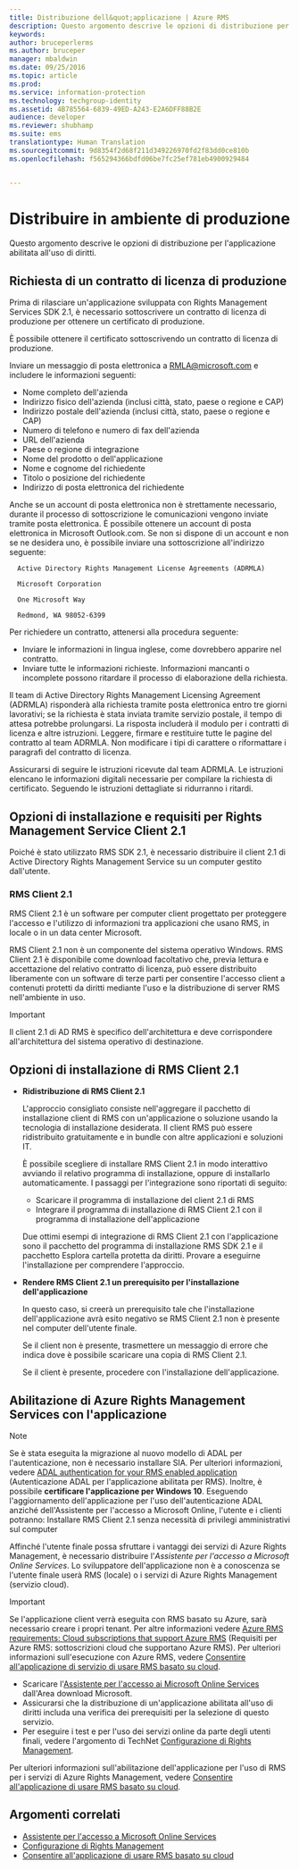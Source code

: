 ```yaml
---
title: Distribuzione dell&quot;applicazione | Azure RMS
description: Questo argomento descrive le opzioni di distribuzione per l&quot;applicazione abilitata all&quot;uso di diritti
keywords: 
author: bruceperlerms
ms.author: bruceper
manager: mbaldwin
ms.date: 09/25/2016
ms.topic: article
ms.prod: 
ms.service: information-protection
ms.technology: techgroup-identity
ms.assetid: 4B785564-6839-49ED-A243-E2A6DFF88B2E
audience: developer
ms.reviewer: shubhamp
ms.suite: ems
translationtype: Human Translation
ms.sourcegitcommit: 9d8354f2d68f211d349226970fd2f83dd0ce810b
ms.openlocfilehash: f565294366bdfd06be7fc25ef781eb4900929484


---
```


# <a name="deploy-into-production"></a>Distribuire in ambiente di produzione


Questo argomento descrive le opzioni di distribuzione per l'applicazione abilitata all'uso di diritti.

## <a name="request-a-production-license-agreement"></a>Richiesta di un contratto di licenza di produzione

 Prima di rilasciare un'applicazione sviluppata con Rights Management Services SDK 2.1, è necessario sottoscrivere un contratto di licenza di produzione per ottenere un certificato di produzione.

È possibile ottenere il certificato sottoscrivendo un contratto di licenza di produzione.

Inviare un messaggio di posta elettronica a [RMLA@microsoft.com](mailto:rmla@microsoft.com) e includere le informazioni seguenti:

- Nome completo dell'azienda
- Indirizzo fisico dell'azienda (inclusi città, stato, paese o regione e CAP)
- Indirizzo postale dell'azienda (inclusi città, stato, paese o regione e CAP)
- Numero di telefono e numero di fax dell'azienda
- URL dell'azienda
- Paese o regione di integrazione
- Nome del prodotto o dell'applicazione
- Nome e cognome del richiedente
- Titolo o posizione del richiedente
- Indirizzo di posta elettronica del richiedente

Anche se un account di posta elettronica non è strettamente necessario, durante il processo di sottoscrizione le comunicazioni vengono inviate tramite posta elettronica. È possibile ottenere un account di posta elettronica in Microsoft Outlook.com. Se non si dispone di un account e non se ne desidera uno, è possibile inviare una sottoscrizione all'indirizzo seguente:

      Active Directory Rights Management License Agreements (ADRMLA)

      Microsoft Corporation

      One Microsoft Way

      Redmond, WA 98052-6399

Per richiedere un contratto, attenersi alla procedura seguente:
- Inviare le informazioni in lingua inglese, come dovrebbero apparire nel contratto.
- Inviare tutte le informazioni richieste. Informazioni mancanti o incomplete possono ritardare il processo di elaborazione della richiesta.

Il team di Active Directory Rights Management Licensing Agreement (ADRMLA) risponderà alla richiesta tramite posta elettronica entro tre giorni lavorativi; se la richiesta è stata inviata tramite servizio postale, il tempo di attesa potrebbe prolungarsi. La risposta includerà il modulo per i contratti di licenza e altre istruzioni. Leggere, firmare e restituire tutte le pagine del contratto al team ADRMLA. Non modificare i tipi di carattere o riformattare i paragrafi del contratto di licenza.

Assicurarsi di seguire le istruzioni ricevute dal team ADRMLA. Le istruzioni elencano le informazioni digitali necessarie per compilare la richiesta di certificato. Seguendo le istruzioni dettagliate si ridurranno i ritardi.


## <a name="installation-options-and-requirements-for-rights-management-service-client-21"></a>Opzioni di installazione e requisiti per Rights Management Service Client 2.1

Poiché è stato utilizzato RMS SDK 2.1, è necessario distribuire il client 2.1 di Active Directory Rights Management Service su un computer gestito dall'utente.

### <a name="rms-client-21"></a>RMS Client 2.1

RMS Client 2.1 è un software per computer client progettato per proteggere l'accesso e l'utilizzo di informazioni tra applicazioni che usano RMS, in locale o in un data center Microsoft.

RMS Client 2.1 non è un componente del sistema operativo Windows. RMS Client 2.1 è disponibile come download facoltativo che, previa lettura e accettazione del relativo contratto di licenza, può essere distribuito liberamente con un software di terze parti per consentire l'accesso client a contenuti protetti da diritti mediante l'uso e la distribuzione di server RMS nell'ambiente in uso.


> [!IMPORTANT]
> Il client 2.1 di AD RMS è specifico dell'architettura e deve corrispondere all'architettura del sistema operativo di destinazione.


## <a name="rms-client-21-installation-choices"></a>Opzioni di installazione di RMS Client 2.1

-   **Ridistribuzione di RMS Client 2.1**

    L'approccio consigliato consiste nell'aggregare il pacchetto di installazione client di RMS con un'applicazione o soluzione usando la tecnologia di installazione desiderata. Il client RMS può essere ridistribuito gratuitamente e in bundle con altre applicazioni e soluzioni IT.

    È possibile scegliere di installare RMS Client 2.1 in modo interattivo avviando il relativo programma di installazione, oppure di installarlo automaticamente. I passaggi per l'integrazione sono riportati di seguito:

    -   Scaricare il programma di installazione del client 2.1 di RMS
    -   Integrare il programma di installazione di RMS Client 2.1 con il programma di installazione dell'applicazione

    Due ottimi esempi di integrazione di RMS Client 2.1 con l'applicazione sono il pacchetto del programma di installazione RMS SDK 2.1 e il pacchetto Esplora cartella protetta da diritti. Provare a eseguirne l'installazione per comprendere l'approccio.

-   **Rendere RMS Client 2.1 un prerequisito per l'installazione dell'applicazione**

    In questo caso, si creerà un prerequisito tale che l'installazione dell'applicazione avrà esito negativo se RMS Client 2.1 non è presente nel computer dell'utente finale.

    Se il client non è presente, trasmettere un messaggio di errore che indica dove è possibile scaricare una copia di RMS Client 2.1.

    Se il client è presente, procedere con l'installazione dell'applicazione.

## <a name="enabling-azure-rights-management-services-with-your-application"></a>Abilitazione di Azure Rights Management Services con l'applicazione

> [!NOTE]
> Se è stata eseguita la migrazione al nuovo modello di ADAL per l'autenticazione, non è necessario installare SIA. Per ulteriori informazioni, vedere [ADAL authentication for your RMS enabled application](adal-auth.md) (Autenticazione ADAL per l'applicazione abilitata per RMS).
> Inoltre, è possibile **certificare l'applicazione per Windows 10**. Eseguendo l'aggiornamento dell'applicazione per l'uso dell'autenticazione ADAL anziché dell'Assistente per l'accesso a Microsoft Online, l'utente e i clienti potranno: Installare RMS Client 2.1 senza necessità di privilegi amministrativi sul computer


Affinché l'utente finale possa sfruttare i vantaggi dei servizi di Azure Rights Management, è necessario distribuire l'*Assistente per l'accesso a Microsoft Online Services*. Lo sviluppatore dell'applicazione non è a conoscenza se l'utente finale userà RMS (locale) o i servizi di Azure Rights Management (servizio cloud).


> [!IMPORTANT]
> Se l'applicazione client verrà eseguita con RMS basato su Azure, sarà necessario creare i propri tenant. Per altre informazioni vedere [Azure RMS requirements: Cloud subscriptions that support Azure RMS](../get-started/requirements-subscriptions.md) (Requisiti per Azure RMS: sottoscrizioni cloud che supportano Azure RMS).
> Per ulteriori informazioni sull'esecuzione con Azure RMS, vedere [Consentire all'applicazione di servizio di usare RMS basato su cloud](how-to-use-file-api-with-aadrm-cloud.md).

-   Scaricare l'[Assistente per l'accesso ai Microsoft Online Services](http://www.microsoft.com/en-us/download/details.aspx?id=28177) dall'Area download Microsoft.
-   Assicurarsi che la distribuzione di un'applicazione abilitata all'uso di diritti includa una verifica dei prerequisiti per la selezione di questo servizio.
-   Per eseguire i test e per l'uso dei servizi online da parte degli utenti finali, vedere l'argomento di TechNet [Configurazione di Rights Management](https://TechNet.Microsoft.Com/en-us/library/jj585002.aspx).

Per ulteriori informazioni sull'abilitazione dell'applicazione per l'uso di RMS per i servizi di Azure Rights Management, vedere [Consentire all'applicazione di usare RMS basato su cloud](how-to-use-file-api-with-aadrm-cloud.md).

## <a name="related-topics"></a>Argomenti correlati

* [Assistente per l'accesso a Microsoft Online Services](http://www.microsoft.com/en-us/download/details.aspx?id=28177)
* [Configurazione di Rights Management](https://TechNet.Microsoft.Com/en-us/library/jj585002.aspx)
* [Consentire all'applicazione di usare RMS basato su cloud](how-to-use-file-api-with-aadrm-cloud.md)
 

 



<!--HONumber=Nov16_HO2-->


